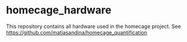 # homecage_hardware
This repository contains all hardware used in the homecage project. See https://github.com/matiasandina/homecage_quantification
